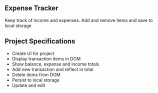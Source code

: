 ## Expense Tracker

Keep track of income and expenses. Add and remove items and save to local storage

## Project Specifications

- Create UI for project
- Display transaction items in DOM
- Show balance, expense and income totals
- Add new transaction and reflect in total
- Delete items from DOM
- Persist to local storage
- Update and edit
